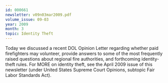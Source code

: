 ```yaml
---
id: 000661
newsletter: v09n03mar2009.pdf
volume_issue: 09-03
year: 2009
month: 3
topic: Identity Theft
---
```


Today we discussed a recent DOL Opinion Letter regarding whether paid firefighters may volunteer, provide answers to some of the most frequently raised questions about regional fire authorities, and forthcoming identity-theft rules. For MORE on identity theft, see the April 2009 issue of this newsletter (under United States Supreme Court Opinions, subtopic Fair Labor Standards Act).
